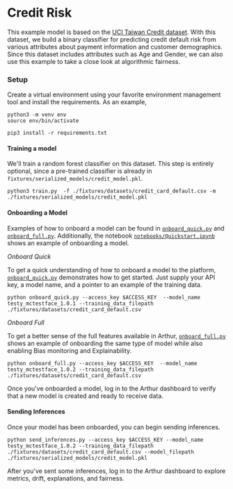 
# Credit Risk

This example model is based on the [UCI Taiwan Credit dataset](https://archive.ics.uci.edu/ml/datasets/default+of+credit+card+clients). With this dataset, we build a binary classifier for predicting credit default risk from various attributes about payment information and customer demographics. Since this dataset includes  attributes such as Age and Gender, we can also use this example to take a close look at algorithmic fairness. 

### Setup 

Create a virtual environment using your favorite environment management tool and install the requirements. As an example,

```commandline
python3 -m venv env
source env/bin/activate

pip3 install -r requirements.txt
```

#### Training a model
We'll train a random forest classifier on this dataset. This step is entirely optional, since a pre-trained classifier is already in `fixtures/serialized_models/credit_model.pkl`.

```commandline
python3 train.py  -f ./fixtures/datasets/credit_card_default.csv -m ./fixtures/serialized_models/credit_model.pkl 
```

#### Onboarding a Model
Examples of how to onboard a model can be found in [`onboard_quick.py`](./onboard_quick.py) and [`onboard_full.py`](./onboard_full.py). Additionally, the notebook [`notebooks/Quickstart.ipynb`](./notebooks/Quickstart.ipynb) shows an example of onboarding a model.

*Onboard Quick*

To get a quick understanding of how to onboard a model to the platform, [`onboard_quick.py`](./onboard_quick.py) demonstrates how to get started. Just supply your API key, a model name, and a pointer to an example of the training data.
```commandline
python onboard_quick.py --access_key $ACCESS_KEY  --model_name testy_mctestface_1.0.1 --training_data_filepath ./fixtures/datasets/credit_card_default.csv 
```

*Onboard Full*

To get a better sense of the full features available in Arthur, [`onboard_full.py`](./onboard_full.py) shows an example of onboarding the same type of model while also enabling Bias monitoring and Explainability. 
```commandline
python onboard_full.py --access_key $ACCESS_KEY  --model_name testy_mctestface_1.0.2 --training_data_filepath ./fixtures/datasets/credit_card_default.csv 
```

Once you've onboarded a model, log in to the Arthur dashboard to verify that a new model is created and ready to receive data.


#### Sending Inferences
Once your model has been onboarded, you can begin sending inferences. 

```commandline
python send_inferences.py --access_key $ACCESS_KEY --model_name testy_mctestface_1.0.2 --training_data_filepath ./fixtures/datasets/credit_card_default.csv --model_filepath ./fixtures/serialized_models/credit_model.pkl
```

After you've sent some inferences, log in to the Arthur dashboard to explore metrics, drift, explanations, and fairness.

